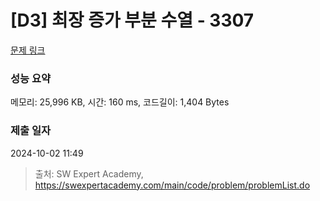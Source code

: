 # [D3] 최장 증가 부분 수열 - 3307 

[문제 링크](https://swexpertacademy.com/main/code/problem/problemDetail.do?contestProbId=AWBOKg-a6l0DFAWr) 

### 성능 요약

메모리: 25,996 KB, 시간: 160 ms, 코드길이: 1,404 Bytes

### 제출 일자

2024-10-02 11:49



> 출처: SW Expert Academy, https://swexpertacademy.com/main/code/problem/problemList.do